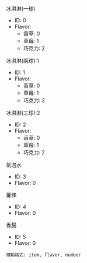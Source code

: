 冰淇淋(一球)
- ID: 0
- Flavor:
  - 香草: 0
  - 草莓: 1
  - 巧克力: 2
  
冰淇淋(兩球):1
- ID: 1
- Flavor:
  - 香草: 0
  - 草莓: 1
  - 巧克力: 2
  
冰淇淋(三球):2
- ID: 2
- Flavor:
  - 香草: 0
  - 草莓: 1
  - 巧克力: 2
  
氣泡水
- ID: 3
- Flavor: 0

薯條
- ID: 4
- Flavor: 0
  
香腸
- ID: 5
- Flavor: 0

  

`
傳輸格式:
item, flavor, number
`